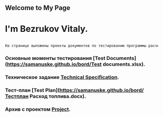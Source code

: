 ## Welcome to My Page
# I'm Bezrukov Vitaly.






```markdown

На странице выложены проекты документов по тестированию программы расчета расхода топлива для ознакомления.

```
### Основные моменты тестирования [Test Documents](https://samanuske.github.io/bord/Test documents.xlsx).

### Техническое задание [Technical Specification](https://samanuske.github.io/bord/ТЗ-РСТ-01.docx).

### Тест-план [Test Plan](https://samanuske.github.io/bord/Тестплан Расход топлива.docx).

### Архив с проектом  [Project](https://samanuske.github.io/bord/TestVisualFull.rar).




